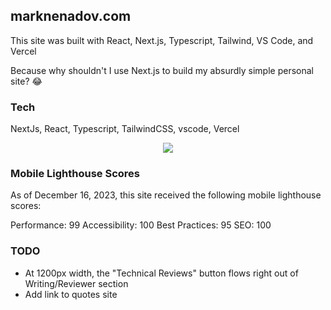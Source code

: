 ## marknenadov.com

This site was built with React, Next.js, Typescript, Tailwind, VS Code, and Vercel

Because why shouldn't I use Next.js to build my absurdly simple personal site? 😂 

### Tech

NextJs, React, Typescript, TailwindCSS, vscode, Vercel

<p align="center">
  <a href="https://skillicons.dev">
    <img src="https://skillicons.dev/icons?i=nextjs,react,typescript,tailwindcss,vscode,vercel" />
  </a>
</p>

### Mobile Lighthouse Scores

As of December 16, 2023, this site received the following mobile lighthouse scores:

Performance: 99
Accessibility: 100
Best Practices: 95
SEO: 100

### TODO

* At 1200px width, the "Technical Reviews" button flows right out of Writing/Reviewer section
* Add link to quotes site
